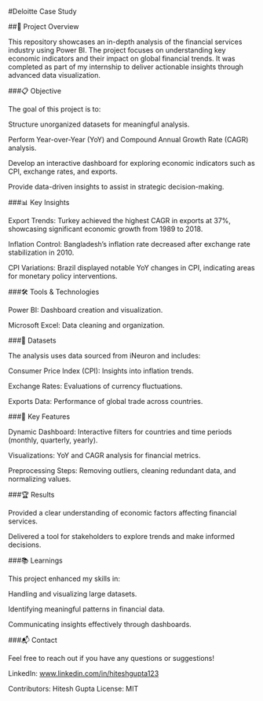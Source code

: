 #Deloitte Case Study

##🚀 Project Overview

This repository showcases an in-depth analysis of the financial services industry using Power BI. The project focuses on understanding key economic indicators and their impact on global financial trends. It was completed as part of my internship to deliver actionable insights through advanced data visualization.

###📋 Objective

The goal of this project is to:

Structure unorganized datasets for meaningful analysis.

Perform Year-over-Year (YoY) and Compound Annual Growth Rate (CAGR) analysis.

Develop an interactive dashboard for exploring economic indicators such as CPI, exchange rates, and exports.

Provide data-driven insights to assist in strategic decision-making.

###📊 Key Insights

Export Trends: Turkey achieved the highest CAGR in exports at 37%, showcasing significant economic growth from 1989 to 2018.

Inflation Control: Bangladesh’s inflation rate decreased after exchange rate stabilization in 2010.

CPI Variations: Brazil displayed notable YoY changes in CPI, indicating areas for monetary policy interventions.

###🛠️ Tools & Technologies

Power BI: Dashboard creation and visualization.

Microsoft Excel: Data cleaning and organization.

###📁 Datasets

The analysis uses data sourced from iNeuron and includes:

Consumer Price Index (CPI): Insights into inflation trends.

Exchange Rates: Evaluations of currency fluctuations.

Exports Data: Performance of global trade across countries.

###🔑 Key Features

Dynamic Dashboard: Interactive filters for countries and time periods (monthly, quarterly, yearly).

Visualizations: YoY and CAGR analysis for financial metrics.

Preprocessing Steps: Removing outliers, cleaning redundant data, and normalizing values.


###🏆 Results

Provided a clear understanding of economic factors affecting financial services.

Delivered a tool for stakeholders to explore trends and make informed decisions.

###📚 Learnings

This project enhanced my skills in:

Handling and visualizing large datasets.

Identifying meaningful patterns in financial data.

Communicating insights effectively through dashboards.

###📬 Contact

Feel free to reach out if you have any questions or suggestions!

LinkedIn: www.linkedin.com/in/hiteshgupta123


Contributors: Hitesh Gupta
License: MIT
